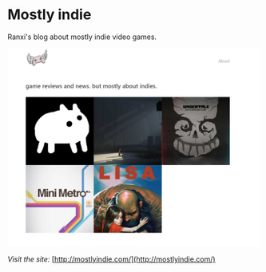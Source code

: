 # Mostly indie

Ranxi's blog about mostly indie video games.


![screenshot from mostlyindie](https://raw.githubusercontent.com/wunnle/mostly-indie/master/src/images/mostlyIndie.jpg)


_Visit the site:_
[http://mostlyindie.com/](http://mostlyindie.com/)
